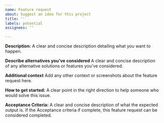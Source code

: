 ```yaml
---
name: Feature request
about: Suggest an idea for this project
title: ''
labels: potential
assignees: ''

---
```

  
**Description:**
A clear and concise description detailing what you want to happen.

**Describe alternatives you've considered**
A clear and concise description of any alternative solutions or features you've considered.

**Additional context**
Add any other context or screenshots about the feature request here.

**How to get started:**
A clear point in the right direction to help someone who would solve this issue.

**Acceptance Criteria:**
A clear and concise description of what the expected output is. If the Acceptance criteria if complete, this feature request can be considered completed.
